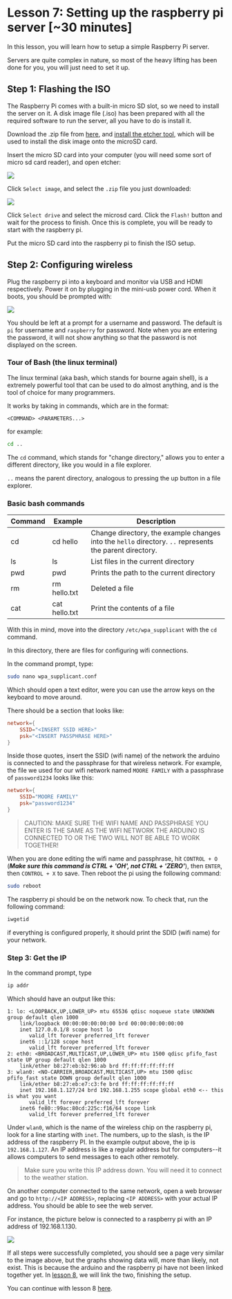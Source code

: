 # Lesson 7: Setting up the raspberry pi server [~30 minutes]

In this lesson, you will learn how to setup a simple Raspberry Pi server.

Servers are quite complex in nature, so most of the heavy lifting has been done
for you, you will just need to set it up.

## Step 1: Flashing the ISO
The Raspberry Pi comes with a built-in micro SD slot, so we need to install the server on it.
A disk image file (.iso) has been prepared with all the required software to run the server,
all you have to do is install it.

Download the .zip file from [here](https://github.com/russelltg/weatherstation/releases/download/v0.3/weatherstation.zip),
and [install the etcher tool](https://www.balena.io/etcher/), which will be used to install the disk image onto the microSD card.

Insert the micro SD card into your computer (you will need some sort of micro sd card reader), and open etcher:

![](images/Etcher.png)

Click `Select image`, and select the `.zip` file you just downloaded:

![](images/EtcherSelect.png)

Click `Select drive` and select the microsd card. Click the `Flash!` button and wait for the process to finish. Once this is complete, you will be ready to start with the raspberry pi.

Put the micro SD card into the raspberry pi to finish the ISO setup.

## Step 2: Configuring wireless

Plug the raspberry pi into a keyboard and
monitor via USB and HDMI respectively. Power it on by plugging in the mini-usb power cord.
When it boots, you should be prompted with:

![](images/Login.jpg)

You should be left at a prompt for a username and
password. The default is `pi` for username and
`raspberry` for password. Note when you are entering the
password, it will not show anything so that the password is not
displayed on the screen.

### Tour of Bash (the linux terminal)

The linux terminal (aka bash, which stands for bourne again shell), is a extremely powerful tool
that can be used to do almost anything, and is the
tool of choice for many programmers.

It works by taking in commands, which are in the format:

```
<COMMAND> <PARAMETERS...>
```

for example:

```bash
cd ..
```

The `cd` command, which stands for "change directory,"
allows you to enter a different directory, like you would in
a file explorer.

`..` means the parent directory, analogous to pressing the up button in
a file explorer.

### Basic bash commands

| Command | Example  | Description |
| ------- | -------- | ----------- |
| cd      | cd hello | Change directory, the example changes into the `hello` directory. `..` represents the parent directory. |
| ls      | ls       | List files in the current directory |
| pwd     | pwd      | Prints the path to the current directory |
| rm      | rm hello.txt | Deleted a file |
| cat     | cat hello.txt | Print the contents of a file |


With this in mind, move into the directory `/etc/wpa_supplicant` with the `cd` command.

In this directory, there are files for configuring wifi connections.

In the command prompt, type:

```bash
sudo nano wpa_supplicant.conf
```

Which should open a text editor, were you can use the arrow keys on the keyboard to move around.

There should be a section that looks like:

```conf
network={
    SSID="<INSERT SSID HERE>"
    psk="<INSERT PASSPHRASE HERE>"
}
```

Inside those quotes, insert the SSID (wifi name) of the network the arduino is connected to and the passphrase for that wireless network. For example, the file we used for our wifi network named `MOORE FAMILY` with a passphrase of `password1234` looks like this:

```conf
network={
    SSID="MOORE FAMILY"
    psk="password1234"
}
```

> CAUTION: MAKE SURE THE WIFI NAME AND PASSPHRASE YOU ENTER IS THE SAME AS THE WIFI NETWORK THE ARDUINO IS CONNECTED TO OR THE TWO WILL NOT BE ABLE TO WORK TOGETHER!

 When you are done editing the wifi name and passphrase, hit `CONTROL + O` (***Make sure this command is CTRL + 'OH', not CTRL + 'ZERO'***), then `ENTER`, then `CONTROL + X` to save. Then reboot the pi using the following command:

```bash
sudo reboot
```

The raspberry pi should be on the network now. To check that, run the following command:

```bash
iwgetid
```

if everything is configured properly, it should print the SDID (wifi name) for your network.

### Step 3: Get the IP

In the command prompt, type

```bash
ip addr
```

Which should have an output like this:

```
1: lo: <LOOPBACK,UP,LOWER_UP> mtu 65536 qdisc noqueue state UNKNOWN group default qlen 1000
    link/loopback 00:00:00:00:00:00 brd 00:00:00:00:00:00
    inet 127.0.0.1/8 scope host lo
       valid_lft forever preferred_lft forever
    inet6 ::1/128 scope host
       valid_lft forever preferred_lft forever
2: eth0: <BROADCAST,MULTICAST,UP,LOWER_UP> mtu 1500 qdisc pfifo_fast state UP group default qlen 1000
    link/ether b8:27:eb:b2:96:ab brd ff:ff:ff:ff:ff:ff
3: wlan0: <NO-CARRIER,BROADCAST,MULTICAST,UP> mtu 1500 qdisc pfifo_fast state DOWN group default qlen 1000
    link/ether b8:27:eb:e7:c3:fe brd ff:ff:ff:ff:ff:ff
    inet 192.168.1.127/24 brd 192.168.1.255 scope global eth0 <-- this is what you want
       valid_lft forever preferred_lft forever
    inet6 fe80::99ac:80cd:225c:f16/64 scope link
       valid_lft forever preferred_lft forever

```

Under `wlan0`, which is the name of the wireless chip on the raspberry pi, look for a line starting with `inet`. The numbers, up to the slash, is the
IP address of the raspberry PI. In the example output above, the ip is `192.168.1.127`. An IP address is like a regular address but for computers--it allows computers to send messages to each other remotely.

> Make sure you write this IP address down. You will need it to connect to the weather station.

On another computer connected to the same network, open a web browser and go to `http://<IP ADDRESS>`, replacing `<IP ADDRESS>` with your actual IP address. You should be able to see the web server.

For instance, the picture below is connected to a raspberry pi with an IP address of 192.168.1.130.

![](images/HyperStationStartup.png)

If all steps were successfully completed, you should see a page very similar to the image above, but the graphs showing data will, more than likely, not exist. This is because the arduino and the raspberry pi have not been linked together yet. In [lesson 8](lesson8.md), we will link the two, finishing the setup.

You can continue with lesson 8 [here](lesson8).
